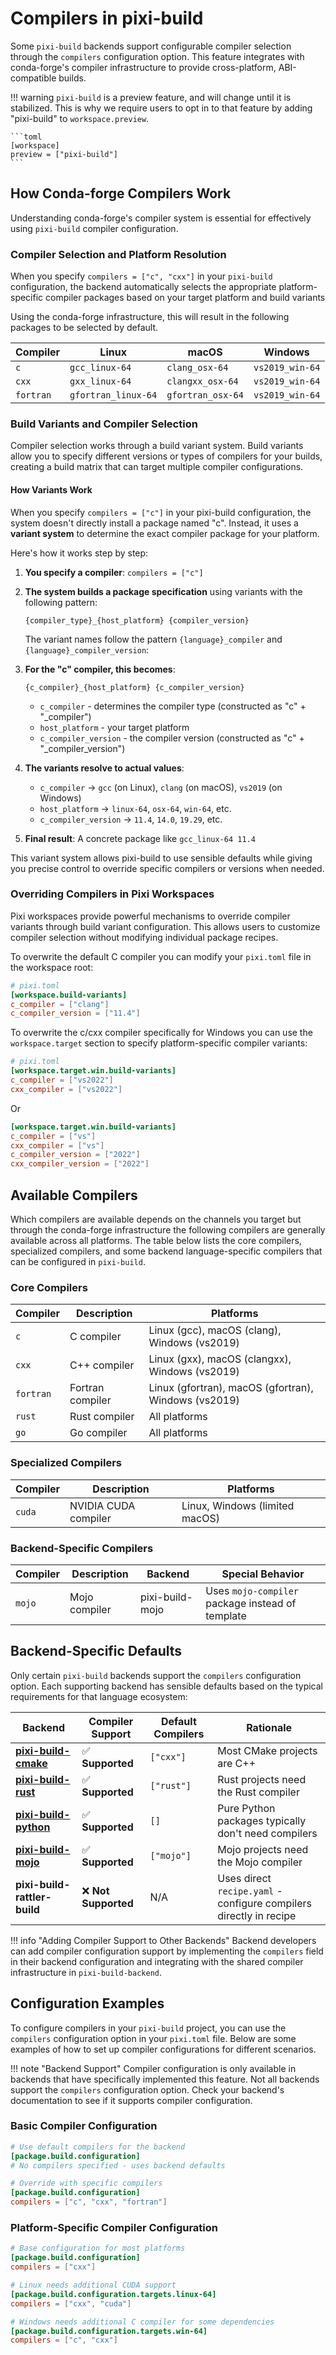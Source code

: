 # Compilers in pixi-build

Some `pixi-build` backends support configurable compiler selection through the `compilers` configuration option. This feature integrates with conda-forge's compiler infrastructure to provide cross-platform, ABI-compatible builds.

!!! warning
    `pixi-build` is a preview feature, and will change until it is stabilized.
    This is why we require users to opt in to that feature by adding "pixi-build" to `workspace.preview`.

    ```toml
    [workspace]
    preview = ["pixi-build"]
    ```

## How Conda-forge Compilers Work

Understanding conda-forge's compiler system is essential for effectively using `pixi-build` compiler configuration.

### Compiler Selection and Platform Resolution

When you specify `compilers = ["c", "cxx"]` in your `pixi-build` configuration, the backend automatically selects the appropriate platform-specific compiler packages based on your target platform and build variants

Using the conda-forge infrastructure, this will result in the following packages to be selected by default.

| Compiler | Linux | macOS | Windows |
|----------|-------|--------|---------|
| `c` | `gcc_linux-64` | `clang_osx-64` | `vs2019_win-64` |
| `cxx` | `gxx_linux-64` | `clangxx_osx-64` | `vs2019_win-64` |
| `fortran` | `gfortran_linux-64` | `gfortran_osx-64` | `vs2019_win-64` |

### Build Variants and Compiler Selection

Compiler selection works through a build variant system. Build variants allow you to specify different versions or types of compilers for your builds, creating a build matrix that can target multiple compiler configurations.

#### How Variants Work

When you specify `compilers = ["c"]` in your pixi-build configuration, the system doesn't directly install a package named "c". Instead, it uses a **variant system** to determine the exact compiler package for your platform.

Here's how it works step by step:

1. **You specify a compiler**: `compilers = ["c"]`

2. **The system builds a package specification** using variants with the following pattern:
   ```
   {compiler_type}_{host_platform} {compiler_version}
   ```
   The variant names follow the pattern `{language}_compiler` and `{language}_compiler_version`:

3. **For the "c" compiler, this becomes**:
   ```
   {c_compiler}_{host_platform} {c_compiler_version}
   ```
   - `c_compiler` - determines the compiler type (constructed as "c" + "_compiler")
   - `host_platform` - your target platform 
   - `c_compiler_version` - the compiler version (constructed as "c" + "_compiler_version")

4. **The variants resolve to actual values**:
   - `c_compiler` → `gcc` (on Linux), `clang` (on macOS), `vs2019` (on Windows)
   - `host_platform` → `linux-64`, `osx-64`, `win-64`, etc.
   - `c_compiler_version` → `11.4`, `14.0`, `19.29`, etc.

5. **Final result**: A concrete package like `gcc_linux-64 11.4`

This variant system allows pixi-build to use sensible defaults while giving you precise control to override specific compilers or versions when needed.

### Overriding Compilers in Pixi Workspaces

Pixi workspaces provide powerful mechanisms to override compiler variants through build variant configuration. 
This allows users to customize compiler selection without modifying individual package recipes.

To overwrite the default C compiler you can modify your `pixi.toml` file in the workspace root:

```toml
# pixi.toml
[workspace.build-variants]
c_compiler = ["clang"]
c_compiler_version = ["11.4"]
```

To overwrite the c/cxx compiler specifically for Windows you can use the `workspace.target` section to specify platform-specific compiler variants:

```toml
# pixi.toml
[workspace.target.win.build-variants]
c_compiler = ["vs2022"]
cxx_compiler = ["vs2022"]
```

Or

```toml
[workspace.target.win.build-variants]
c_compiler = ["vs"]
cxx_compiler = ["vs"]
c_compiler_version = ["2022"]
cxx_compiler_version = ["2022"]
```

## Available Compilers

Which compilers are available depends on the channels you target but through the conda-forge infrastructure the following compilers are generally available across all platforms. 
The table below lists the core compilers, specialized compilers, and some backend language-specific compilers that can be configured in `pixi-build`.

### Core Compilers

| Compiler | Description | Platforms |
|----------|-------------|-----------|
| `c` | C compiler | Linux (gcc), macOS (clang), Windows (vs2019) |
| `cxx` | C++ compiler | Linux (gxx), macOS (clangxx), Windows (vs2019) |
| `fortran` | Fortran compiler | Linux (gfortran), macOS (gfortran), Windows (vs2019) |
| `rust` | Rust compiler | All platforms |
| `go` | Go compiler | All platforms |

### Specialized Compilers

| Compiler | Description | Platforms |
|----------|-------------|-----------|
| `cuda` | NVIDIA CUDA compiler | Linux, Windows (limited macOS) |

### Backend-Specific Compilers

| Compiler | Description | Backend | Special Behavior |
|----------|-------------|---------|------------------|
| `mojo` | Mojo compiler | pixi-build-mojo | Uses `mojo-compiler` package instead of template |

## Backend-Specific Defaults

Only certain `pixi-build` backends support the `compilers` configuration option. Each supporting backend has sensible defaults based on the typical requirements for that language ecosystem:

| Backend | Compiler Support | Default Compilers | Rationale |
|---------|------------------|-------------------|-----------|
| **[pixi-build-cmake](../backends/pixi-build-cmake.md#compilers)** | ✅ **Supported** | `["cxx"]` | Most CMake projects are C++ |
| **[pixi-build-rust](../backends/pixi-build-rust.md#compilers)** | ✅ **Supported** | `["rust"]` | Rust projects need the Rust compiler |
| **[pixi-build-python](../backends/pixi-build-python.md#compilers)** | ✅ **Supported** | `[]` | Pure Python packages typically don't need compilers |
| **[pixi-build-mojo](../backends/pixi-build-mojo.md#compilers)** | ✅ **Supported** | `["mojo"]` | Mojo projects need the Mojo compiler |
| **pixi-build-rattler-build** | ❌ **Not Supported** | N/A | Uses direct `recipe.yaml` - configure compilers directly in recipe |

!!! info "Adding Compiler Support to Other Backends"
    Backend developers can add compiler configuration support by implementing the `compilers` field in their backend configuration and integrating with the shared compiler infrastructure in `pixi-build-backend`.

## Configuration Examples

To configure compilers in your `pixi-build` project, you can use the `compilers` configuration option in your `pixi.toml` file. Below are some examples of how to set up compiler configurations for different scenarios.

!!! note "Backend Support"
Compiler configuration is only available in backends that have specifically implemented this feature. Not all backends support the `compilers` configuration option. Check your backend's documentation to see if it supports compiler configuration.

### Basic Compiler Configuration

```toml
# Use default compilers for the backend
[package.build.configuration]
# No compilers specified - uses backend defaults

# Override with specific compilers
[package.build.configuration]
compilers = ["c", "cxx", "fortran"]
```

### Platform-Specific Compiler Configuration

```toml
# Base configuration for most platforms
[package.build.configuration]
compilers = ["cxx"]

# Linux needs additional CUDA support
[package.build.configuration.targets.linux-64]
compilers = ["cxx", "cuda"]

# Windows needs additional C compiler for some dependencies
[package.build.configuration.targets.win-64]  
compilers = ["c", "cxx"]
```